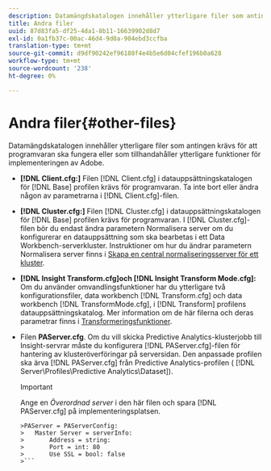```yaml
---
description: Datamängdskatalogen innehåller ytterligare filer som antingen krävs för att programvaran ska fungera eller som tillhandahåller ytterligare funktioner för implementeringen av Adobe.
title: Andra filer
uuid: 87d83fa5-df25-4da1-8b11-16639902d8d7
exl-id: 0a1fb37c-00ac-46d4-9d0a-904ebd3ccfba
translation-type: tm+mt
source-git-commit: d9df90242ef96188f4e4b5e6d04cfef196b0a628
workflow-type: tm+mt
source-wordcount: '238'
ht-degree: 0%

---
```


# Andra filer{#other-files}

Datamängdskatalogen innehåller ytterligare filer som antingen krävs för att programvaran ska fungera eller som tillhandahåller ytterligare funktioner för implementeringen av Adobe.

* **[!DNL Client.cfg:]** Filen  [!DNL Client.cfg] i datauppsättningskatalogen för  [!DNL Base] profilen krävs för programvaran. Ta inte bort eller ändra någon av parametrarna i [!DNL Client.cfg]-filen.

* **[!DNL Cluster.cfg:]** Filen  [!DNL Cluster.cfg] i datauppsättningskatalogen för  [!DNL Base] profilen krävs för programvaran. I [!DNL Cluster.cfg]-filen bör du endast ändra parametern Normalisera server om du konfigurerar en datauppsättning som ska bearbetas i ett Data Workbench-serverkluster. Instruktioner om hur du ändrar parametern Normalisera server finns i [Skapa en central normaliseringsserver för ett kluster](../../../home/c-dataset-const-proc/c-log-proc-config-file/c-ins-svr-file-svr-unit.md).

* **[!DNL Insight Transform.cfg]och  [!DNL Insight Transform Mode.cfg]:** Om du använder omvandlingsfunktioner har du ytterligare två konfigurationsfiler, data workbench  [!DNL Transform.cfg] och data workbench  [!DNL TransformMode.cfg], i  [!DNL Transform] profilens datauppsättningskatalog. Mer information om de här filerna och deras parametrar finns i [Transformeringsfunktioner](https://docs.adobe.com/content/help/en/data-workbench/using/server-admin-install/transform/t-config-tfm.html).

* Filen **PAServer.cfg**. Om du vill skicka Predictive Analytics-klusterjobb till Insight-servrar måste du konfigurera [!DNL PAServer.cfg]-filen för hantering av klusteröverföringar på serversidan.
Den anpassade profilen ska ärva [!DNL PAServer.cfg] från Predictive Analytics-profilen ( [!DNL Server\Profiles\Predictive Analytics\Dataset]).

   >[!IMPORTANT]
   >
   >Ange en *Överordnad server* i den här filen och spara [!DNL PAServer.cfg] på implementeringsplatsen.
   >
   >
   ```
   >PAServer = PAServerConfig: 
   >   Master Server = serverInfo: 
   >       Address = string: 
   >       Port = int: 80
   >       Use SSL = bool: false
   >```
